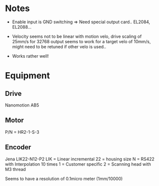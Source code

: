 # Notes

* Enable input is GND switching => Need special output card.. EL2084, EL2088...

* Velocity seems not to be linear with motion velo, drive scaling of 25mm/s for 32768 output seems to work for a target velo of 10mm/s, might need to be retuned if other velo is used..
* Works rather well!

# Equipment

## Drive 
Nanomotion AB5

## Motor 
P/N = HR2-1-S-3

## Encoder 
Jena LIK22-N12-P2
LIK = Linear incremental
22 = housing size
N = RS422 with Interpolation 10 times
1 = Customer specific
2 = Scanning head with M3 thread

Seems to have a resolution of 0.1micro meter (1mm/10000)

